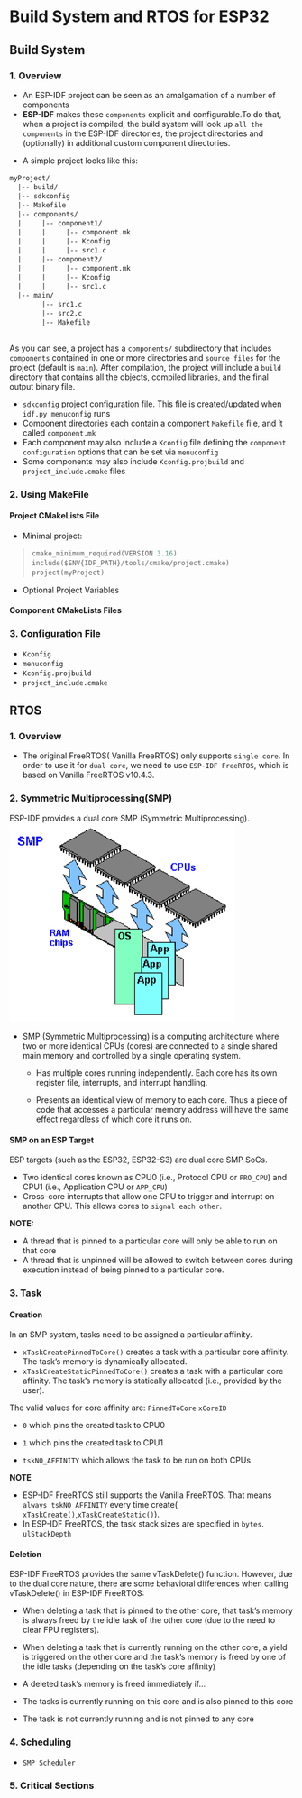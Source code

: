 # 																																										 **Build System and RTOS for ESP32**
## Build System
### 1. Overview
- An ESP-IDF project can be seen as an amalgamation of a number of components
- **ESP-IDF** makes these `components` explicit and configurable.To do that, when a project is compiled, the build system will look up `all the components` in the ESP-IDF directories, the project directories and (optionally) in additional custom component directories.
* A simple project looks like this:

```
myProject/
  |-- build/
  |-- sdkconfig
  |-- Makefile
  |-- components/ 
  |     |-- component1/ 
  |     |     |-- component.mk
  |     |     |-- Kconfig
  |     |     |-- src1.c
  |     |-- component2/ 
  |     |     |-- component.mk
  |     |     |-- Kconfig
  |     |     |-- src1.c
  |-- main/       
        |-- src1.c
        |-- src2.c
        |-- Makefile
  
```
As you can see, a project has a `components/` subdirectory that includes `components` contained in one or more directories and `source files` for the project (default is `main`). After compilation, the project will include a `build` directory that contains all the objects, compiled libraries, and the final output binary file.
* `sdkconfig` project configuration file. This file is created/updated when `idf.py menuconfig` runs
* Component directories each contain a component `Makefile` file, and ít called `component.mk`
* Each component may also include a `Kconfig` file defining the `component configuration` options that can be set via `menuconfig`
*  Some components may also include `Kconfig.projbuild` and `project_include.cmake` files


### 2. Using MakeFile 
#### Project CMakeLists File
* Minimal project:
>```C
>cmake_minimum_required(VERSION 3.16)
>include($ENV{IDF_PATH}/tools/cmake/project.cmake)
>project(myProject)
>```
* Optional Project Variables

#### Component CMakeLists Files




### 3. Configuration File
* `Kconfig`
* `menuconfig`
* `Kconfig.projbuild`
* `project_include.cmake`


## RTOS
### 1. Overview
* The original FreeRTOS( Vanilla FreeRTOS) only supports `single core`. In order to use it for `dual core`, we need to use `ESP-IDF FreeRTOS`, which is based on Vanilla FreeRTOS v10.4.3.
### 2. Symmetric Multiprocessing(SMP)
ESP-IDF provides a dual core SMP (Symmetric Multiprocessing).\
<img src="./assets/Symmetric_Multiprocessing_SMP_Architecture.png" alt="Symmetric_Multiprocessing_SMP_Architecture" style="zoom:60%;" />
* SMP (Symmetric Multiprocessing) is a computing architecture where two or more identical CPUs (cores) are connected to a single shared main memory and controlled by a single operating system.
  * Has multiple cores running independently. Each core has its own register file, interrupts, and interrupt handling.

  * Presents an identical view of memory to each core. Thus a piece of code that accesses a particular memory address will have the same effect regardless of which core it runs on.

#### SMP on an ESP Target
ESP targets (such as the ESP32, ESP32-S3) are dual core SMP SoCs.
* Two identical cores known as CPU0 (i.e., Protocol CPU or `PRO_CPU`) and CPU1 (i.e., Application CPU or `APP_CPU`)
* Cross-core interrupts that allow one CPU to trigger and interrupt on another CPU. This allows cores to `signal each other`.


**NOTE:**
* A thread that is pinned to a particular core will only be able to run on that core  
* A thread that is unpinned will be allowed to switch between cores during execution instead of being pinned to a particular core.
### 3. Task
#### Creation
In an SMP system, tasks need to be assigned a particular affinity.
* `xTaskCreatePinnedToCore()` creates a task with a particular core affinity. The task’s memory is dynamically allocated.
* `xTaskCreateStaticPinnedToCore()` creates a task with a particular core affinity. The task’s memory is statically allocated (i.e., provided by the user).

The valid values for core affinity are: `PinnedToCore` `xCoreID`
* `0` which pins the created task to CPU0

* `1` which pins the created task to CPU1

* `tskNO_AFFINITY` which allows the task to be run on both CPUs

**NOTE**
*  ESP-IDF FreeRTOS still supports the Vanilla FreeRTOS. That means `always tskNO_AFFINITY` every time create( `xTaskCreate()`,`xTaskCreateStatic()`).
* In ESP-IDF FreeRTOS, the task stack sizes are specified in `bytes`. `ulStackDepth`

#### Deletion
ESP-IDF FreeRTOS provides the same vTaskDelete() function. However, due to the dual core nature, there are some behavioral differences when calling vTaskDelete() in ESP-IDF FreeRTOS:

* When deleting a task that is pinned to the other core, that task’s memory is always freed by the idle task of the other core (due to the need to clear FPU registers).

* When deleting a task that is currently running on the other core, a yield is triggered on the other core and the task’s memory is freed by one of the idle tasks (depending on the task’s core affinity)

* A deleted task’s memory is freed immediately if…

* The tasks is currently running on this core and is also pinned to this core

* The task is not currently running and is not pinned to any core

### 4. Scheduling
* `SMP Scheduler`
### 5. Critical Sections
